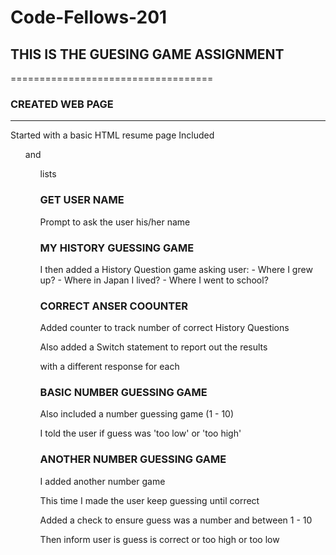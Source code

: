 # Code-Fellows-201
## THIS IS THE GUESING GAME ASSIGNMENT
===================================

### CREATED WEB PAGE
----------------
  Started with a basic HTML resume page
  Included <ul> and <ol> lists

### GET USER NAME
  Prompt to ask the user his/her name

### MY HISTORY GUESSING GAME
  I then added a History Question game asking user:
    - Where I grew up?
    - Where in Japan I lived?
    - Where I went to school?

### CORRECT ANSER COOUNTER
  Added counter to track number of correct History Questions

  Also added a Switch statement to report out the results

  with a different response for each

### BASIC NUMBER GUESSING GAME
  Also included a number guessing game (1 - 10)

  I told the user if guess was 'too low' or 'too high'

### ANOTHER NUMBER GUESSING GAME
  I added another number game

  This time I made the user keep guessing until correct

  Added a check to ensure guess was a number and between 1 - 10

  Then inform user is guess is correct or too high or too low

